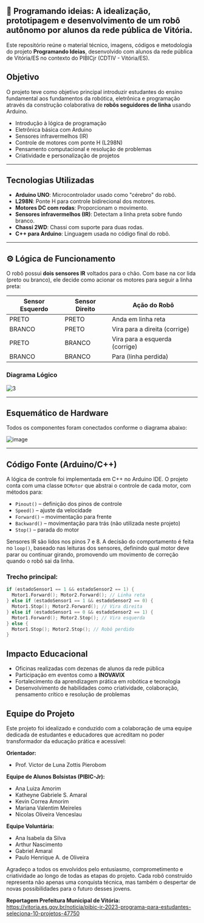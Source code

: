 ## 🤖 Programando ideias: A idealização, prototipagem e desenvolvimento de um robô autônomo por alunos da rede pública de Vitória.

Este repositório reúne o material técnico, imagens, códigos e metodologia do projeto **Programando Ideias**, desenvolvido com alunos da rede pública de Vitória/ES no contexto do PIBICjr (CDTIV - Vitória/ES).

## Objetivo

O projeto teve como objetivo principal introduzir estudantes do ensino fundamental aos fundamentos da robótica, eletrônica e programação através da construção colaborativa de **robôs seguidores de linha** usando Arduino.

- Introdução à lógica de programação
- Eletrônica básica com Arduino
- Sensores infravermelhos (IR)
- Controle de motores com ponte H (L298N)
- Pensamento computacional e resolução de problemas
- Criatividade e personalização de projetos

---

## Tecnologias Utilizadas

- **Arduino UNO**: Microcontrolador usado como "cérebro" do robô.
- **L298N**: Ponte H para controle bidirecional dos motores.
- **Motores DC com rodas**: Proporcionam o movimento.
- **Sensores infravermelhos (IR)**: Detectam a linha preta sobre fundo branco.
- **Chassi 2WD**: Chassi com suporte para duas rodas.
- **C++ para Arduino**: Linguagem usada no código final do robô.

---

## ⚙️ Lógica de Funcionamento

O robô possui **dois sensores IR** voltados para o chão. Com base na cor lida (preto ou branco), ele decide como acionar os motores para seguir a linha preta:

| Sensor Esquerdo | Sensor Direito | Ação do Robô                     |
|------------------|------------------|----------------------------------|
| PRETO            | PRETO            | Anda em linha reta               |
| BRANCO           | PRETO            | Vira para a direita (corrige)    |
| PRETO            | BRANCO           | Vira para a esquerda (corrige)   |
| BRANCO           | BRANCO           | Para (linha perdida)             |

### Diagrama Lógico

![3](https://github.com/user-attachments/assets/16520bd6-1b1d-46d4-982b-8a77321a0ccd)

---

## Esquemático de Hardware

Todos os componentes foram conectados conforme o diagrama abaixo:

![image](https://github.com/user-attachments/assets/185cf567-9c3e-46d3-b07e-8e38c925114f)

---

## Código Fonte (Arduino/C++)

A lógica de controle foi implementada em C++ no Arduino IDE. O projeto conta com uma classe `DCMotor` que abstrai o controle de cada motor, com métodos para:

- `Pinout()` – definição dos pinos de controle
- `Speed()` – ajuste da velocidade
- `Forward()` – movimentação para frente
- `Backward()` – movimentação para trás (não utilizada neste projeto)
- `Stop()` – parada do motor

Sensores IR são lidos nos pinos 7 e 8. A decisão do comportamento é feita no `loop()`, baseado nas leituras dos sensores, definindo qual motor deve parar ou continuar girando, promovendo um movimento de correção quando o robô sai da linha. 

### Trecho principal:

```cpp
if (estadoSensor1 == 1 && estadoSensor2 == 1) {
  Motor1.Forward(); Motor2.Forward(); // Linha reta
} else if (estadoSensor1 == 1 && estadoSensor2 == 0) {
  Motor1.Stop(); Motor2.Forward(); // Vira direita
} else if (estadoSensor1 == 0 && estadoSensor2 == 1) {
  Motor1.Forward(); Motor2.Stop(); // Vira esquerda
} else {
  Motor1.Stop(); Motor2.Stop(); // Robô perdido
}
```

## Impacto Educacional

- Oficinas realizadas com dezenas de alunos da rede pública
- Participação em eventos como a **INOVAVIX**
- Fortalecimento da aprendizagem prática em robótica e tecnologia
- Desenvolvimento de habilidades como criatividade, colaboração, pensamento crítico e resolução de problemas

## Equipe do Projeto

Este projeto foi idealizado e conduzido com a colaboração de uma equipe dedicada de estudantes e educadores que acreditam no poder transformador da educação prática e acessível:

**Orientador:**  
- Prof. Victor de Luna Zottis Pierobom

**Equipe de Alunos Bolsistas (PIBIC-Jr):**  
- Ana Luiza Amorim  
- Katheyne Gabriele S. Amaral  
- Kevin Correa Amorim  
- Mariana Valentim Meireles  
- Nicolas Oliveira Venceslau

**Equipe Voluntária:**  
- Ana Isabela da Silva  
- Arthur Nascimento  
- Gabriel Amaral  
- Paulo Henrique A. de Oliveira

Agradeço a todos os envolvidos pelo entusiasmo, comprometimento e criatividade ao longo de todas as etapas do projeto. Cada robô construído representa não apenas uma conquista técnica, mas também o despertar de novas possibilidades para o futuro desses jovens.

**Reportagem Prefeitura Municipal de Vitória:** https://vitoria.es.gov.br/noticia/pibic-jr-2023-programa-para-estudantes-seleciona-10-projetos-47750
